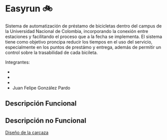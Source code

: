 # Easyrun :bike:

Sistema de automatización de préstamo de bicicletas dentro del campus de la Universidad Nacional de Colombia, incorporando la conexión entre estaciones y facilitando el proceso que a la fecha se implementa. El sistema tiene como objetivo proncipa reducir los tiempos en el uso del servicio, especialmente en los puntos de prestámo y entrega, además de permitir un control sobre la trasabilidad de cada bicileta.

Integrantes: 

*
*
*
* Juan Felipe González Pardo

## Descripción Funcional ##

## Descripción no Funcional ##

[Diseño de la carcaza](#heading-1 "Case Design")
